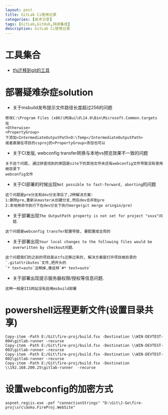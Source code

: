 ```yaml
---
layout: post
title: GitLab Ci使用记录
categories: [技术分享]
tags: [GitLab,GitHub,持续集成]
description: GitLab Ci使用记录
---
```



# 工具集合
* [tfs迁移到git的工具](http://git-tfs.com/)

# 部署疑难杂症solution
* 关于msbuild发布提示文件路径长度超过256的问题
```
修改C:\Program Files (x86)\MSBuild\14.0\Bin\Microsoft.Common.targets
在
<Otherwise>
<PropertyGroup>
下添加<IntermediateOutputPath>D:\Temp</IntermediateOutputPath>
或者直接在项目的csproj的<PropertyGroup>添加也可以
```
* 关于CI发版, webconfig transfer转换与本地vs预览效果不一致的问题
```
关于这个问题, 通过排查找到的原因是site下的其他文件夹还有webconfig文件导致没有使用根目录下
webconfig文件
```
* 关于CI部署的时候出现`Not possible to fast-forward, aborting`的问题
```
这个问题是pre分支和dev分支滞后了,2种解决方案:
1:删除pre,重新从master从创建分支,然后dev合并到pre
2:本地用命令执行下在dev分支下执行merge(git merge oringin/pre)
```
* 关于部署出现`The OutputPath property is not set for project "xxxx"问题`.
```
这个问题是webconfig transfer配置导致, 要配置成全局的 
```
* 关于部署出现`Your local changes to the following files would be overwritten by checkout问题`.
```
这个问题我们的之前的项目是从tfs迁移过来的, 解决方案是打开项目根目录的`.gitattributes`文件,把开头的
`* text=auto`注释掉,像这样`#* text=auto`
```
* 关于部署出现提示服务器权限/授权等信息问题.
```
这种一般是IIS网站没有启用msbuild部署
```

# powershell远程更新文件(设置目录共享)
```
Copy-item -Path E:/Git\fire-proj/build.fsx -Destination \\WIN-DEVTEST-004\gitlab-runner -recurse
Copy-item -Path E:/Git\fire-proj/build.fsx -Destination \\WIN-DEVTEST-003\gitlab-runner -recurse
Copy-item -Path E:/Git\fire-proj/build.fsx -Destination \\WIN-DEVTEST-002\gitlab-runner -recurse
Copy-item -Path E:/Git\fire-proj/build.fsx -Destination \\192.168.200.25\gitlab-runner  -recurse
```

# 设置webconfig的加密方式
```
aspnet_regiis.exe -pef "connectionStrings" "D:\Git\J-Go\fire-proj\src\Uoko.FireProj.WebSite"  
```